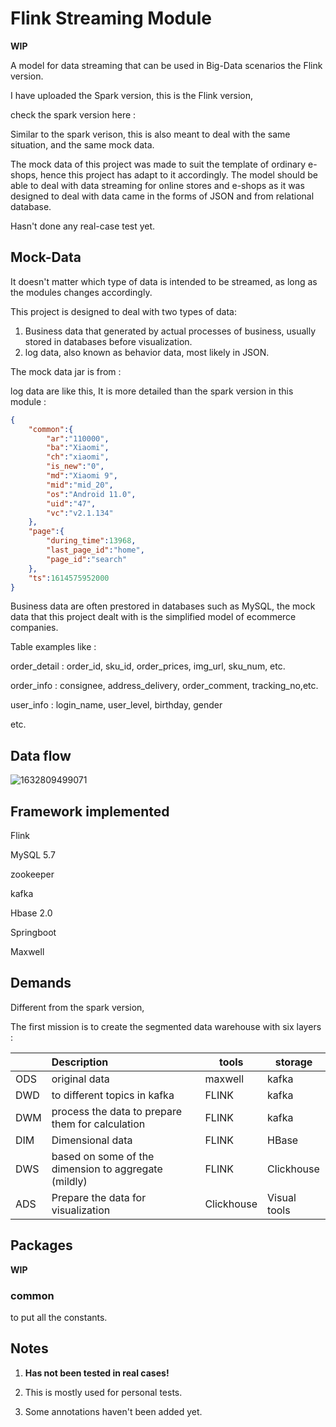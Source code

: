 # Flink Streaming Module

**WIP**

A model for data streaming that can be used in Big-Data scenarios the Flink version.

I have uploaded the Spark version, this is the Flink version, 

check the spark version here : 

Similar to the spark verison, this is also meant to deal with the same situation, and the same mock data.

The mock data of this project was made to suit the template of ordinary e-shops, hence this project has adapt to it accordingly. The model should be able to deal with data streaming for online stores and e-shops as it was designed to deal with data came in the forms of JSON and from relational database.

Hasn't done any real-case test yet. 



## Mock-Data

It doesn't matter which type of data is intended to be streamed, as long as the modules changes accordingly.

This project is designed to deal with two types of data:

1. Business data that generated by actual processes of business, usually stored in databases before visualization.
2. log data, also known as behavior data, most likely in JSON.

The mock data jar is from :

[atguigu.com]: http://www.atguigu.com/	"you might need to know Chinese!"



log data are like this, It is more detailed than the spark version in this module : 

```json
{
    "common":{
        "ar":"110000",
        "ba":"Xiaomi",
        "ch":"xiaomi",
        "is_new":"0",
        "md":"Xiaomi 9",
        "mid":"mid_20",
        "os":"Android 11.0",
        "uid":"47",
        "vc":"v2.1.134"
    },
    "page":{
        "during_time":13968,
        "last_page_id":"home",
        "page_id":"search"
    },
    "ts":1614575952000
}

```

Business data are often prestored in databases such as MySQL, the mock data that this project dealt with is the simplified model of ecommerce companies.

Table examples like : 

order_detail : order_id, sku_id, order_prices, img_url, sku_num, etc.

order_info : consignee, address_delivery, order_comment, tracking_no,etc. 

user_info : login_name, user_level, birthday, gender

etc.

## Data flow



![1632809499071](C:\Users\A\AppData\Roaming\Typora\typora-user-images\1632809499071.png)

## Framework implemented

Flink 

MySQL 5.7

zookeeper

kafka       

Hbase 2.0

Springboot

Maxwell 

## Demands

Different from the spark version, 

The first mission is to create the segmented data warehouse with six layers :



|      | Description                                          | tools      | storage      |
| ---- | :--------------------------------------------------- | ---------- | ------------ |
| ODS  | original data                                        | maxwell    | kafka        |
| DWD  | to different topics in kafka                         | FLINK      | kafka        |
| DWM  | process the data to prepare them for calculation     | FLINK      | kafka        |
| DIM  | Dimensional data                                     | FLINK      | HBase        |
| DWS  | based on some of the dimension to aggregate (mildly) | FLINK      | Clickhouse   |
| ADS  | Prepare the data for visualization                   | Clickhouse | Visual tools |



## Packages
**WIP**
### common  

to put all the constants.



## Notes

1. **Has not been tested in real cases!**

2. This is  mostly used for personal tests.

3. Some annotations haven't been added yet.

   

   

 